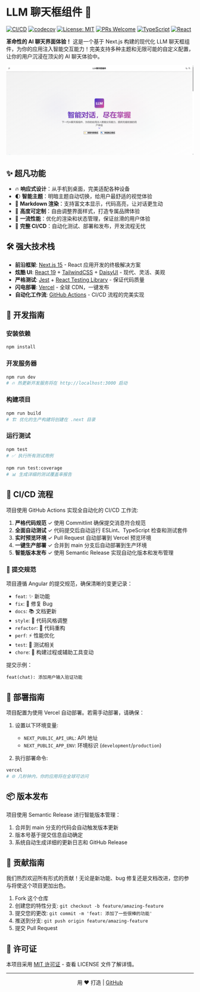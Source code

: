 # LLM 聊天框组件 🚀

[![CI/CD](https://github.com/harmon729/llm-chatbox-coze/actions/workflows/ci-cd.yml/badge.svg)](https://github.com/harmon729/llm-chatbox-coze/actions/workflows/ci-cd.yml)
[![codecov](https://codecov.io/github/harmon729/llm-chatbox-coze/graph/badge.svg?token=NJ61MQW634)](https://codecov.io/github/harmon729/llm-chatbox-coze)
[![License: MIT](https://img.shields.io/badge/License-MIT-yellow.svg)](https://opensource.org/licenses/MIT)
[![PRs Welcome](https://img.shields.io/badge/PRs-welcome-brightgreen.svg)](https://makeapullrequest.com)
[![TypeScript](https://img.shields.io/badge/TypeScript-5-blue)](https://www.typescriptlang.org/)
[![React](https://img.shields.io/badge/React-19-61DAFB)](https://reactjs.org/)

**革命性的 AI 聊天界面体验！** 这是一个基于 Next.js 构建的现代化 LLM 聊天框组件，为你的应用注入智能交互能力！完美支持多种主题和无限可能的自定义配置，让你的用户沉浸在顶尖的 AI 聊天体验中。

<p align="center">
  <img src="./public/preview.png" alt="LLM聊天框预览" width="600" />
</p>

## ✨ 超凡功能

- 🔥 **响应式设计**：从手机到桌面，完美适配各种设备
- 🌓 **智能主题**：明暗主题自动切换，给用户最舒适的视觉体验
- 📝 **Markdown 渲染**：支持富文本显示，代码高亮，让对话更生动
- 🎨 **高度可定制**：自由调整界面样式，打造专属品牌体验
- 🚀 **一流性能**：优化的渲染和状态管理，保证丝滑的用户体验
- 🔄 **完整 CI/CD**：自动化测试、部署和发布，开发流程无忧

## 🛠️ 强大技术栈

- **前沿框架**: [Next.js 15](https://nextjs.org/) - React 应用开发的终极解决方案
- **炫酷 UI**: [React 19](https://react.dev/) + [TailwindCSS](https://tailwindcss.com/) + [DaisyUI](https://daisyui.com/) - 现代、灵活、美观
- **严格测试**: [Jest](https://jestjs.io/) + [React Testing Library](https://testing-library.com/docs/react-testing-library/intro/) - 保证代码质量
- **闪电部署**: [Vercel](https://vercel.com/) - 全球 CDN，一键发布
- **自动化工作流**: [GitHub Actions](https://github.com/features/actions) - CI/CD 流程的完美实现

## 🚀 开发指南

### 安装依赖

```bash
npm install
```

### 开发服务器

```bash
npm run dev
# 🔥 热更新开发服务将在 http://localhost:3000 启动
```

### 构建项目

```bash
npm run build
# 🏗️ 优化的生产构建将创建在 .next 目录
```

### 运行测试

```bash
npm test
# ✅ 执行所有测试用例

npm run test:coverage
# 📊 生成详细的测试覆盖率报告
```

## 🔄 CI/CD 流程

项目使用 GitHub Actions 实现全自动化的 CI/CD 工作流:

1. **严格代码规范** ✓ 使用 Commitlint 确保提交消息符合规范
2. **全面自动测试** ✓ 代码提交后自动运行 ESLint、TypeScript 检查和测试套件
3. **实时预览环境** ✓ Pull Request 自动部署到 Vercel 预览环境
4. **一键生产部署** ✓ 合并到 main 分支后自动部署到生产环境
5. **智能版本发布** ✓ 使用 Semantic Release 实现自动化版本和发布管理

### 💬 提交规范

项目遵循 Angular 的提交规范，确保清晰的变更记录：

- `feat`: ✨ 新功能
- `fix`: 🐛 修复 Bug
- `docs`: 📚 文档更新
- `style`: 💅 代码风格调整
- `refactor`: 🔄 代码重构
- `perf`: ⚡ 性能优化
- `test`: 🧪 测试相关
- `chore`: 🔧 构建过程或辅助工具变动

提交示例：

```
feat(chat): 添加用户输入验证功能
```

## 🚀 部署指南

项目配置为使用 Vercel 自动部署。若需手动部署，请确保：

1. 设置以下环境变量:

   - `NEXT_PUBLIC_API_URL`: API 地址
   - `NEXT_PUBLIC_APP_ENV`: 环境标识 (`development`/`production`)

2. 执行部署命令:

```bash
vercel
# 🌐 几秒钟内，你的应用将在全球可访问
```

## 📦 版本发布

项目使用 Semantic Release 进行智能版本管理：

1. 合并到 main 分支的代码会自动触发版本更新
2. 版本号基于提交信息自动确定
3. 系统自动生成详细的更新日志和 GitHub Release

## 🤝 贡献指南

我们热烈欢迎所有形式的贡献！无论是新功能、bug 修复还是文档改进，您的参与将使这个项目更加出色。

1. Fork 这个仓库
2. 创建您的特性分支: `git checkout -b feature/amazing-feature`
3. 提交您的更改: `git commit -m 'feat: 添加了一些很棒的功能'`
4. 推送到分支: `git push origin feature/amazing-feature`
5. 提交 Pull Request

## 📜 许可证

本项目采用 [MIT 许可证](LICENSE) - 查看 LICENSE 文件了解详情。

---

<p align="center">
  用 ❤️ 打造 | <a href="https://github.com/user/llm-chatbox">GitHub</a>
</p>
